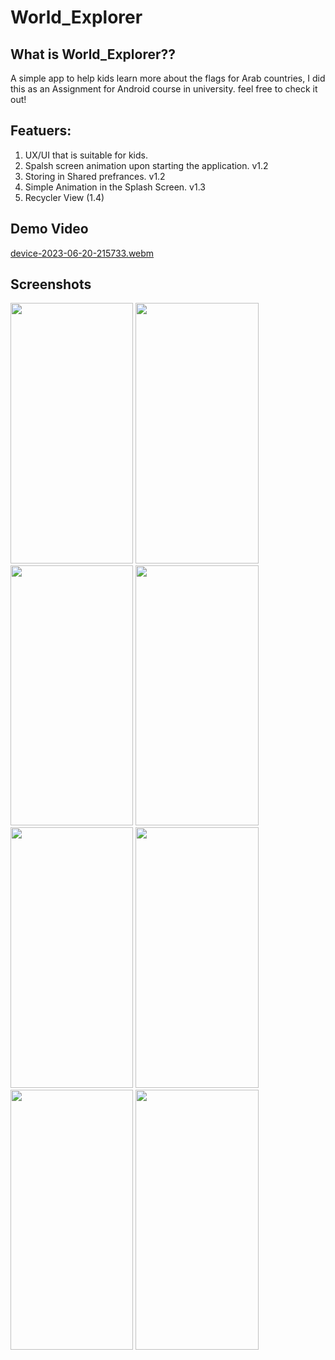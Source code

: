 # World_Explorer

## What is World_Explorer??
A simple app to help kids learn more about the flags for Arab countries, I did this as an Assignment for Android course in university. 
feel free to check it out!

## Featuers:
<ol>
  <li> UX/UI that is suitable for kids. </li>
  <li> Spalsh screen animation upon starting the application. v1.2</li>
  <li> Storing in Shared prefrances. v1.2</li>
  <li> Simple Animation in the Splash Screen. v1.3</li>
  <li> Recycler View (1.4)</li>
</ol>

## Demo Video
[device-2023-06-20-215733.webm](https://github.com/dana-akesh/World_Explorer/assets/86303193/4ee93594-a603-49e6-a74f-d80ed28357fe)

## Screenshots
<p float="center">
  <img src="https://github.com/dana-akesh/World_Explorer/assets/86303193/86d14cce-9fef-4335-93d3-3c127e1c6ec5"  width="196.375" height="416.5">
  <img src="https://github.com/dana-akesh/World_Explorer/assets/86303193/00703195-4a97-4434-b970-74f6eb506925" width="196.375" height="416.5">
  <img src="https://github.com/dana-akesh/World_Explorer/assets/86303193/c9ff380f-9352-47ec-a92e-4124453e088e" width="196.375" height="416.5">
  <img src="https://github.com/dana-akesh/World_Explorer/assets/86303193/ac1e7f51-3fab-4ae9-a476-ecdd423602b9"  width="196.375" height="416.5">
  <img src="https://github.com/dana-akesh/World_Explorer/assets/86303193/08f51395-ac43-49fa-a2df-0c65c49136d0"  width="196.375" height="416.5">
  <img src="https://github.com/dana-akesh/World_Explorer/assets/86303193/e9e78f47-1a1f-41ec-b6d9-6190dea47a60"  width="196.375" height="416.5">
  <img src="https://github.com/dana-akesh/World_Explorer/assets/86303193/4f6ea3bf-6b74-41a4-9ce7-ccf47ff4ae35"  width="196.375" height="416.5">
  <img src="https://github.com/dana-akesh/World_Explorer/assets/86303193/b16ee734-209f-4217-849d-52abc67c081d"  width="196.375" height="416.5">
</p>
